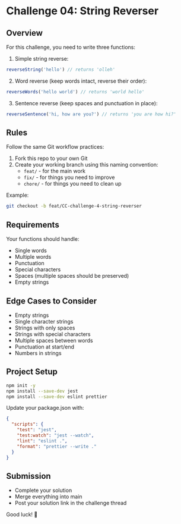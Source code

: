 # Challenge 04: String Reverser

## Overview
For this challenge, you need to write three functions:

1. Simple string reverse:
```javascript
reverseString('hello') // returns 'olleh'
```

2. Word reverse (keep words intact, reverse their order):
```javascript
reverseWords('hello world') // returns 'world hello'
```

3. Sentence reverse (keep spaces and punctuation in place):
```javascript
reverseSentence('hi, how are you?') // returns 'you are how hi?'
```

## Rules
Follow the same Git workflow practices:

1. Fork this repo to your own Git
2. Create your working branch using this naming convention:
   - `feat/` - for the main work
   - `fix/` - for things you need to improve
   - `chore/` - for things you need to clean up

Example:
```bash
git checkout -b feat/CC-challenge-4-string-reverser
```

## Requirements
Your functions should handle:
- Single words
- Multiple words
- Punctuation
- Special characters
- Spaces (multiple spaces should be preserved)
- Empty strings

## Edge Cases to Consider
- Empty strings
- Single character strings
- Strings with only spaces
- Strings with special characters
- Multiple spaces between words
- Punctuation at start/end
- Numbers in strings

## Project Setup
```bash
npm init -y
npm install --save-dev jest
npm install --save-dev eslint prettier
```

Update your package.json with:
```json
{
  "scripts": {
    "test": "jest",
    "test:watch": "jest --watch",
    "lint": "eslint .",
    "format": "prettier --write ."
  }
}
```

## Submission
- Complete your solution
- Merge everything into main
- Post your solution link in the challenge thread

Good luck! 🔄